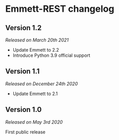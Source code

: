 Emmett-REST changelog
=====================

Version 1.2
-----------

*Released on March 20th 2021*

- Update Emmett to 2.2
- Introduce Python 3.9 official support

Version 1.1
-----------

*Released on December 24th 2020*

- Update Emmett to 2.1

Version 1.0
-----------

*Released on May 3rd 2020*

First public release

